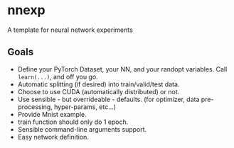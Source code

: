# nnexp
A template for neural network experiments

## Goals
* Define your PyTorch Dataset, your NN, and your randopt variables. Call `learn(...)`, and off you go.
* Automatic splitting (if desired) into train/valid/test data.
* Choose to use CUDA (automatically distributed) or not.
* Use sensible - but overrideable - defaults. (for optimizer, data pre-processing, hyper-params, etc...)
* Provide Mnist example.
* train function should only do 1 epoch.
* Sensible command-line arguments support.
* Easy network definition.
